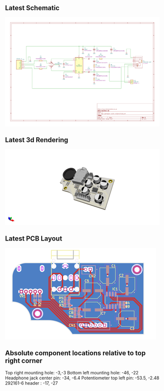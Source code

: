 ## Latest Schematic
![3D Rendering (Latest)](/screenshots/sega-gamegear-audio-original-sch.png?raw=true)

## Latest 3d Rendering
![3d Rendering (Latest)](/screenshots/sega-gamegear-audio-original.png?raw=true)


## Latest PCB Layout
![PCB Layout (Latest)](/screenshots/sega-gamegear-audio-original-brd.svg?raw=true)




## Absolute component locations relative to top right corner

Top right mounting hole: -3,-3
Bottom left mounting hole: -46, -22
Headphone jack center pin: -34, -6.4
Potentiometer top left pin: -53.5, -2.48
292161-6 header : -17, -27
